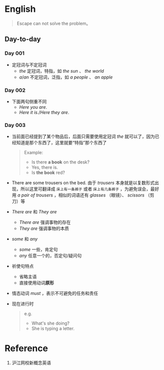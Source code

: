 # English <Badge text="alpha" type="warn"/> <Badge text="0.0.0"/>

> Escape can not solve the problem。

## Day-to-day

### Day 001

- 定冠词与不定冠词
   - $the$ 定冠词，特指，如 $the\ sun$ 、 $the\ world$
   - $a/an$ 不定冠词，泛指，如 $a\ people$ 、 $an\ apple$

### Day 002

- 下面两句侧重不同
   - $Here\ you\ are.$
   - $Here\ it\ is./ Here\ they\ are.$

### Day 003

- 当前面已经提到了某个物品后，后面只需要使用定冠词 $the$ 就可以了，因为已经知道是那个东西了，这里就要“特指”那个东西了
   > Example:
   > - Is there **a book** on the desk?
   > - Yes, there is.
   > - Is **the book** red?

- There are some trousers on the bed.
   由于 $trousers$ 本身就是以复数形式出现，所以这里可翻译成 `床上有一条裤子` 或者 `床上有几条裤子` ，为避免误会，最好用 $a\ pair\ of\ trousers$ ，相似的词语还有 $glasses$ （眼镜）、 $scissors$ （剪刀）等

- $There\ are$ 和 $They\ are$
   - $There\ are$ 强调事物的存在
   - $They\ are$ 强调事物的本质

- $some$ 和 $any$
   - $some$ 一些，肯定句
   - $any$ 任意一个的，否定句/疑问句

- 祈使句特点
   - 省略主语
   - 直接使用动词**原形**

- 情态动词 $must$ ，表示不可避免的任务和责任

- 现在进行时
   > e.g.
   > - What's she doing?
   > - She is typing a letter.



# Reference

1. 沪江网校新概念英语
